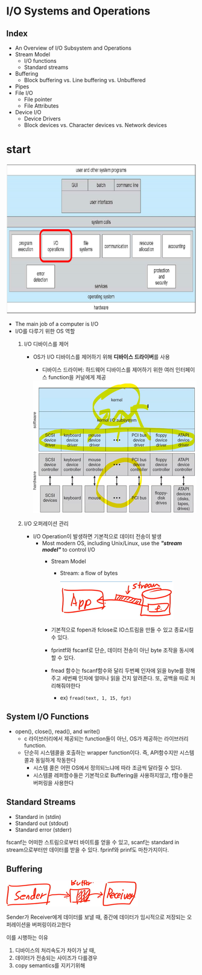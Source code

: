 # I/O Systems and Operations

## Index
- An Overview of I/O Subsystem and Operations
- Stream Model
    - I/O functions
    - Standard streams
- Buffering
    - Block buffering vs. Line buffering vs. Unbuffered
- Pipes
- File I/O
    - File pointer
    - File Attributes
- Device I/O
    - Device Drivers
    - Block devices vs. Character devices vs. Network devices


# start

<img src="./img/ioOP.png" alt="ioOperation" width="740px" height="400px">

- The main job of a computer is I/O
- I/O를 다루기 위한 OS 역할
    1. I/O 디바이스를 제어
        - OS가 I/O 디바이스를 제어하기 위해 **디바이스 드라이버**를 사용
            - 디바이스 드라이버: 하드웨어 디바이스를 제어하기 위한 여러 인터페이스 function을 커널에게 제공

            <img src="./img/kernelIOStructure.png" alt="kernelIOStructure" width="570px" height="350px">

    2. I/O 오퍼레이션 관리
        - I/O Operation이 발생하면 기본적으로 데이터 전송이 발생
            - Most modern OS, including Unix/Linux, use the ***"stream model"*** to control I/O
                - Stream Model
                    - Stream: a flow of bytes

                        <img src="./img/streamModel.png" alt="streamModel" width="300px" height="100px">

                - 기본적으로 fopen과 fclose로 IO스트림을 만들 수 있고 종료시킬 수 있다.
                - fprintf와 fscanf로 단순, 데이터 전송이 아닌 byte 조작을 동시에 할 수 있다.
                - fread 함수는 fscanf함수와 달리 두번쩨 인자에 읽을 byte를 정해주고 세번째 인자에 얼마나 읽을 건지 알려준다. 또, 공백을 따로 처리해줘야한다
                    - ex) ``fread(text, 1, 15, fpt)``
                
## System I/O Functions

- open(), close(), read(), and write()
    - c 라이브러리에서 제공되는 function들이 아닌, OS가 제공하는 라이브러리 function.
    - 단순히 시스템콜을 호출하는 wrapper function이다. 즉, API함수지만 시스템 콜과 동일하게 작동한다
        - 시스템 콜은 어떤 OS에서 정의되느냐에 따라 조금씩 달라질 수 있다.
        - 시스템콜 레퍼함수들은 기본적으로 Buffering을 사용하지않고, f함수들은 버퍼링을 사용한다

## Standard Streams
- Standard in (stdin)
- Standard out (stdout)
- Standard error (stderr)

fscanf는 어떠한 스트림으로부터 바이트를 얻을 수 있고, scanf는 standard in stream으로부터만 데이터를 받을 수 있다. fprinf와 prinf도 마찬가지이다.

## Buffering

<img src="./img/buffering.png" alt="buffering" width="350px" height="70px">

Sender가 Receiver에게 데이터를 보낼 때, 중간에 데이터가 임시적으로 저장되는 오퍼레이션을 버퍼링이라고한다

이를 시행하는 이유
1. 디바이스의 처리속도가 차이가 날 때,
2. 데이터가 전송되는 사이즈가 다를경우
3. copy semantics를 지키기위해

